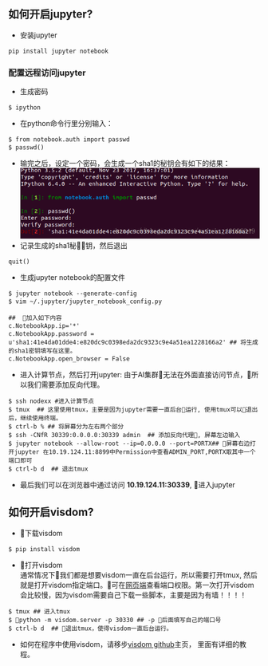 ## 如何开启jupyter?
* 安装jupyter
```
pip install jupyter notebook
```
### 配置远程访问jupyter

* 生成密码
```
$ ipython
```
* 在python命令行里分别输入：
```
$ from notebook.auth import passwd
$ passwd()
```
* 输完之后，设定一个密码，会生成一个sha1的秘钥会有如下的结果：
![](img/jupyter.png)
* 记录生成的sha1秘钥，然后退出
```
quit()
```
* 生成jupyter notebook的配置文件
```
$ jupyter notebook --generate-config
$ vim ~/.jupyter/jupyter_notebook_config.py

##  加入如下内容
c.NotebookApp.ip='*'
c.NotebookApp.password = u'sha1:41e4da01dde4:e820dc9c0398eda2dc9323c9e4a51ea1228166a2' ## 将生成的sha1密钥填写在这里。
c.NotebookApp.open_browser = False
```
* 进入计算节点，然后打开jupyter:
由于AI集群无法在外面直接访问节点，所以我们需要添加反向代理。

```
$ ssh nodexx #进入计算节点
$ tmux  ## 这里使用tmux，主要是因为jupyter需要一直后台运行, 使用tmux可以退出后，继续使用终端。
$ ctrl-b % ## 将屏幕分为左右两个部分
$ ssh -CNfR 30339:0.0.0.0:30339 admin  ## 添加反向代理, 屏幕左边输入
$ jupyter notebook --allow-root --ip=0.0.0.0 --port=PORTX## 屏幕右边打开jupyter 在10.19.124.11:8899中Permission中查看ADMIN_PORT,PORTX取其中一个端口即可
$ ctrl-b d  ## 退出tmux
```
* 最后我们可以在浏览器中通过访问  **10.19.124.11:30339**, 进入jupyter

## 如何开启visdom?
*  下载visdom
```
$ pip install visdom
```
* 打开visdom   
通常情况下我们都是想要visdom一直在后台运行，所以需要打开tmux, 然后就是打开visdom指定端口。可在[网页端](http://10.19.124.11:8899/permission)查看端口权限。第一次打开visdom会比较慢，因为visdom需要自己下载一些脚本，主要是因为有墙！！！！

```
$ tmux ## 进入tmux
$ python -m visdom.server -p 30330 ## -p 后面填写自己的端口号
$ ctrl-b d  ## 退出tmux，使得visdom一直后台运行。
```

* 如何在程序中使用visdom，请移步[visdom github](https://github.com/facebookresearch/visdom)主页， 里面有详细的教程。
